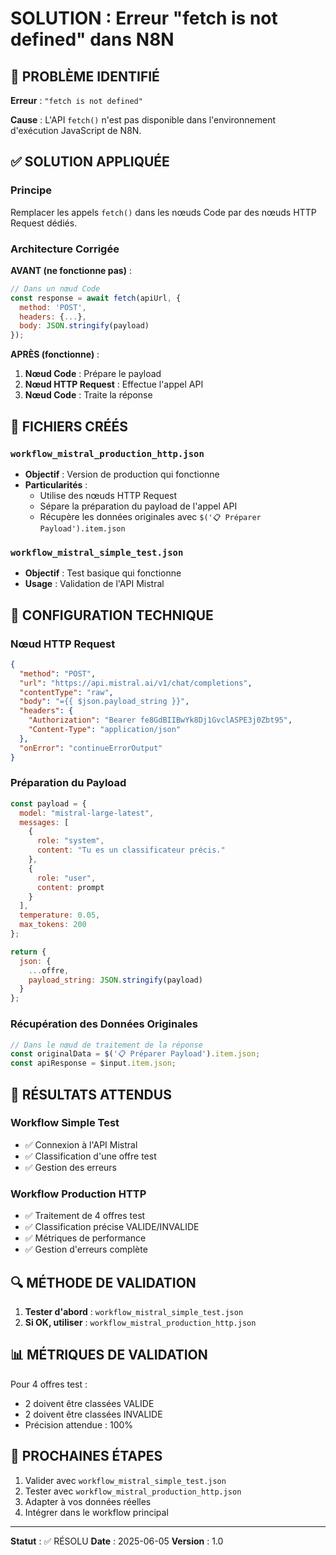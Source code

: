 # SOLUTION : Erreur "fetch is not defined" dans N8N

## 🚨 PROBLÈME IDENTIFIÉ

**Erreur** : `"fetch is not defined"`

**Cause** : L'API `fetch()` n'est pas disponible dans l'environnement d'exécution JavaScript de N8N.

## ✅ SOLUTION APPLIQUÉE

### Principe
Remplacer les appels `fetch()` dans les nœuds Code par des nœuds HTTP Request dédiés.

### Architecture Corrigée

**AVANT (ne fonctionne pas)** :
```javascript
// Dans un nœud Code
const response = await fetch(apiUrl, {
  method: 'POST',
  headers: {...},
  body: JSON.stringify(payload)
});
```

**APRÈS (fonctionne)** :
1. **Nœud Code** : Prépare le payload
2. **Nœud HTTP Request** : Effectue l'appel API
3. **Nœud Code** : Traite la réponse

## 📁 FICHIERS CRÉÉS

### `workflow_mistral_production_http.json`
- **Objectif** : Version de production qui fonctionne
- **Particularités** :
  - Utilise des nœuds HTTP Request
  - Sépare la préparation du payload de l'appel API
  - Récupère les données originales avec `$('📋 Préparer Payload').item.json`

### `workflow_mistral_simple_test.json`
- **Objectif** : Test basique qui fonctionne
- **Usage** : Validation de l'API Mistral

## 🔧 CONFIGURATION TECHNIQUE

### Nœud HTTP Request
```json
{
  "method": "POST",
  "url": "https://api.mistral.ai/v1/chat/completions",
  "contentType": "raw",
  "body": "={{ $json.payload_string }}",
  "headers": {
    "Authorization": "Bearer fe8GdBIIBwYk8Dj1GvclASPE3j0Zbt95",
    "Content-Type": "application/json"
  },
  "onError": "continueErrorOutput"
}
```

### Préparation du Payload
```javascript
const payload = {
  model: "mistral-large-latest",
  messages: [
    {
      role: "system",
      content: "Tu es un classificateur précis."
    },
    {
      role: "user",
      content: prompt
    }
  ],
  temperature: 0.05,
  max_tokens: 200
};

return {
  json: {
    ...offre,
    payload_string: JSON.stringify(payload)
  }
};
```

### Récupération des Données Originales
```javascript
// Dans le nœud de traitement de la réponse
const originalData = $('📋 Préparer Payload').item.json;
const apiResponse = $input.item.json;
```

## 🎯 RÉSULTATS ATTENDUS

### Workflow Simple Test
- ✅ Connexion à l'API Mistral
- ✅ Classification d'une offre test
- ✅ Gestion des erreurs

### Workflow Production HTTP
- ✅ Traitement de 4 offres test
- ✅ Classification précise VALIDE/INVALIDE
- ✅ Métriques de performance
- ✅ Gestion d'erreurs complète

## 🔍 MÉTHODE DE VALIDATION

1. **Tester d'abord** : `workflow_mistral_simple_test.json`
2. **Si OK, utiliser** : `workflow_mistral_production_http.json`

## 📊 MÉTRIQUES DE VALIDATION

Pour 4 offres test :
- 2 doivent être classées VALIDE
- 2 doivent être classées INVALIDE
- Précision attendue : 100%

## 🚀 PROCHAINES ÉTAPES

1. Valider avec `workflow_mistral_simple_test.json`
2. Tester avec `workflow_mistral_production_http.json`
3. Adapter à vos données réelles
4. Intégrer dans le workflow principal

---

**Statut** : ✅ RÉSOLU
**Date** : 2025-06-05
**Version** : 1.0